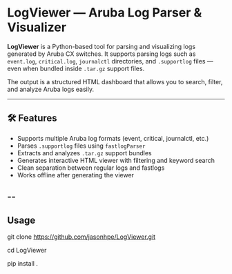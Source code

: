 # LogViewer — Aruba Log Parser & Visualizer

**LogViewer** is a Python-based tool for parsing and visualizing logs generated by Aruba CX switches. It supports parsing logs such as `event.log`, `critical.log`, `journalctl` directories, and `.supportlog` files — even when bundled inside `.tar.gz` support files.

The output is a structured HTML dashboard that allows you to search, filter, and analyze Aruba logs easily.

---

## 🛠 Features

-  Supports multiple Aruba log formats (event, critical, journalctl, etc.)
-  Parses `.supportlog` files using `fastlogParser`
- Extracts and analyzes `.tar.gz` support bundles
- Generates interactive HTML viewer with filtering and keyword search
-  Clean separation between regular logs and fastlogs
-  Works offline after generating the viewer

--
---

##  Usage

git clone https://github.com/jasonhpe/LogViewer.git

cd LogViewer

pip install .



